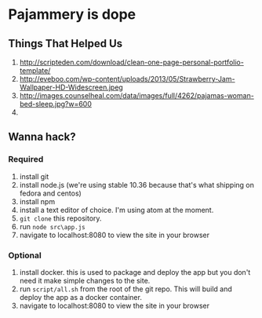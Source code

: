 # Pajammery is dope

## Things That Helped Us
1. http://scripteden.com/download/clean-one-page-personal-portfolio-template/ 
2. http://eveboo.com/wp-content/uploads/2013/05/Strawberry-Jam-Wallpaper-HD-Widescreen.jpeg 
3. http://images.counselheal.com/data/images/full/4262/pajamas-woman-bed-sleep.jpg?w=600
4. 

## Wanna hack?

### Required 
1. install git
2. install node.js (we're using stable 10.36 because that's what shipping on fedora and centos)
2. install npm
3. install a text editor of choice. I'm using atom at the moment. 
4. `git clone` this repository. 
5. run `node src\app.js` 
6. navigate to localhost:8080 to view the site in your browser

### Optional
1. install docker. this is used to package and deploy the app but you don't need it make simple changes to the site.
2. run `script/all.sh` from the root of the git repo. This will build and deploy the app as a docker container.
3. navigate to localhost:8080 to view the site in your browser
